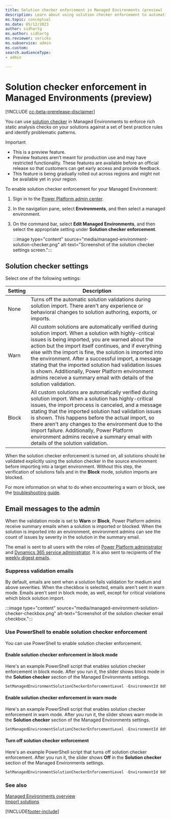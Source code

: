 ```yaml
---
title: Solution checker enforcement in Managed Environments (preview)
description: Learn about using solution checker enforcement to automatically prevent security and reliability validations during solution import.
ms.topic: conceptual
ms.date: 05/12/2023
author: sidhartg
ms.author: sidhartg
ms.reviewer: sericks
ms.subservice: admin
ms.custom: 
search.audienceType:
- admin

---
```


# Solution checker enforcement in Managed Environments (preview)

[!INCLUDE [cc-beta-prerelease-disclaimer](../includes/cc-beta-prerelease-disclaimer.md)]

You can use [solution checker](/power-apps/maker/data-platform/use-powerapps-checker) in Managed Environments to enforce rich static analysis checks on your solutions against a set of best practice rules and identify problematic patterns.

> [!IMPORTANT]
>
> - This is a preview feature.
> - Preview features aren’t meant for production use and may have restricted functionality. These features are available before an official release so that customers can get early access and provide feedback.
> - This feature is being gradually rolled out across regions and might not be available yet in your region.

To enable solution checker enforcement for your Managed Environment:

1. Sign in to the [Power Platform admin center](https://aka.ms/ppac).
1. In the navigation pane, select **Environments**, and then select a managed environment.
1. On the command bar, select **Edit Managed Environments**, and then select the appropriate setting under **Solution checker enforcement**.

    :::image type="content" source="media/managed-environment-solution-checker.png" alt-text="Screenshot of the solution checker settings screen.":::

## Solution checker settings

Select one of the following settings:

| Setting | Description |
| --- | --- |
| None |  Turns off the automatic solution validations during solution import. There aren't any experience or behavioral changes to solution authoring, exports, or imports. |
| Warn |  All custom solutions are automatically verified during solution import. When a solution with highly-critical issues is being imported, you are warned about the action but the import itself continues, and if everything else with the import is fine, the solution is imported into the environment. After a successful import, a message stating that the imported solution had validation issues is shown. Additionally, Power Platform environment admins receive a summary email with details of the solution validation. |
| Block | All custom solutions are automatically verified during solution import. When a solution has highly-critical issues, the import process is canceled, and a message stating that the imported solution had validation issues is shown. This happens before the actual import, so there aren't any changes to the environment due to the import failure. Additionally, Power Platform environment admins receive a summary email with details of the solution validation.|

When the solution checker enforcement is turned on, all solutions should be validated explicitly using the solution checker in the source environment before importing into a target environment. Without this step, the verification of solutions fails and in the **Block** mode, solution imports are blocked.

For more information on what to do when encountering a warn or block, see the [troubleshooting guide](/troubleshoot/power-platform/power-apps/manage-apps-and-solutions/solution-checker-enforcement-import-issues).

## Email messages to the admin

When the validation mode is set to **Warn** or **Block**, Power Platform admins receive summary emails when a solution is imported or blocked. When the solution is imported into an environment, environment admins can see the count of issues by severity in the solution in the summary email.

The email is sent to all users with the roles of [Power Platform administrator](use-service-admin-role-manage-tenant.md#power-platform-administrator) and [Dynamics 365 service administrator](use-service-admin-role-manage-tenant.md#dynamics-365-administrator). It is also sent to recipients of the [weekly digest emails](managed-environment-usage-insights.md#who-can-receive-the-weekly-digest).

### Suppress validation emails

By default, emails are sent when a solution fails validation for medium and above severities. When the checkbox is selected, emails aren't sent in warn mode. Emails aren't sent in block mode, as well, except for critical violations which block solution import.

:::image type="content" source="media/managed-environment-solution-checker-checkbox.png" alt-text="Screenshot of the solution checker email checkbox.":::

### Use PowerShell to enable solution checker enforcement

You can use PowerShell to enable solution checker enforcement.

#### Enable solution checker enforcement in block mode

Here's an example PowerShell script that enables solution checker enforcement in block mode. After you run it, the slider shows block mode in the **Solution checker** section of the Managed Environments settings.

```powershell
SetManagedEnvironmentSolutionCheckerEnforcementLevel -EnvironmentId 8d996ece-8558-4c4e-b459-a51b3beafdb4 -Level block
```

#### Enable solution checker enforcement in warn mode

Here's an example PowerShell script that enables solution checker enforcement in warn mode. After you run it, the slider shows warn mode in the **Solution checker** section of the Managed Environments settings.

```powershell
SetManagedEnvironmentSolutionCheckerEnforcementLevel -EnvironmentId 8d996ece-8558-4c4e-b459-a51b3beafdb4 -Level warn
```

#### Turn off solution checker enforcement

Here's an example PowerShell script that turns off solution checker enforcement. After you run it, the slider shows **Off** in the **Solution checker** section of the Managed Environments settings.

```powershell
SetManagedEnvironmentSolutionCheckerEnforcementLevel -EnvironmentId 8d996ece-8558-4c4e-b459-a51b3beafdb4 -Level none
```

### See also

[Managed Environments overview](managed-environment-overview.md) <br />
[Import solutions](/power-apps/maker/data-platform/import-update-export-solutions)  

[!INCLUDE[footer-include](../includes/footer-banner.md)]

